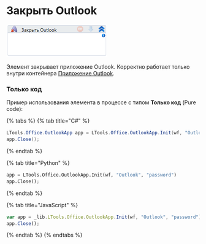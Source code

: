 # Закрыть Outlook

![](../../../resources/activities/basic/outlook/image-166.png)

Элемент закрывает приложение Outlook. Корректно работает только внутри контейнера [Приложение Outlook](https://docs.primo-rpa.ru/primo-rpa/g_elements/el_basic/els_outlook/el_outlook_app).

### Только код
Пример использования элемента в процессе с типом **Только код** (Pure code):

{% tabs %}
{% tab title="C#" %}
```csharp
LTools.Office.OutlookApp app = LTools.Office.OutlookApp.Init(wf, "Outlook", "password");
app.Close();
```
{% endtab %}

{% tab title="Python" %}
```python
app = LTools.Office.OutlookApp.Init(wf, "Outlook", "password")
app.Close();
```
{% endtab %}

{% tab title="JavaScript" %}
```javascript
var app = _lib.LTools.Office.OutlookApp.Init(wf, "Outlook", "password");
app.Close();
```
{% endtab %}
{% endtabs %}
